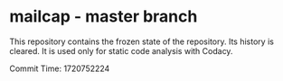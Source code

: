 # mailcap - master branch

This repository contains the frozen state of the repository.
Its history is cleared. It is used only for static code
analysis with Codacy.

Commit Time: 1720752224